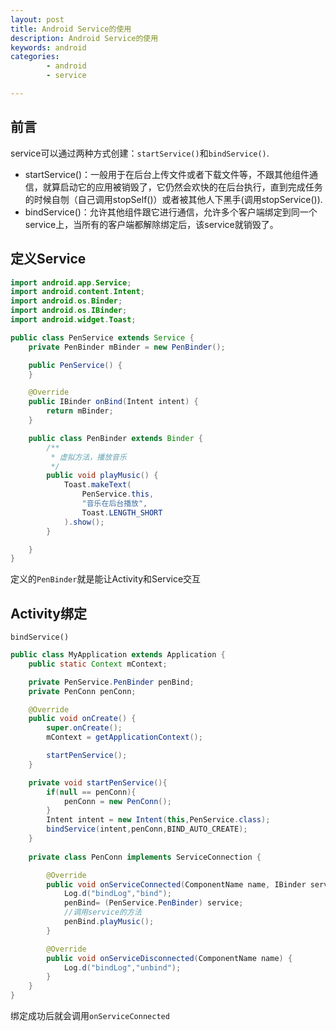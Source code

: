```yaml
---
layout: post
title: Android Service的使用
description: Android Service的使用
keywords: android
categories: 
        - android
        - service

---
```




## 前言

service可以通过两种方式创建：`startService()`和`bindService()`.

+ startService()：一般用于在后台上传文件或者下载文件等，不跟其他组件通信，就算启动它的应用被销毁了，它仍然会欢快的在后台执行，直到完成任务的时候自刎（自己调用stopSelf()）或者被其他人下黑手(调用stopService()).
+ bindService()：允许其他组件跟它进行通信，允许多个客户端绑定到同一个service上，当所有的客户端都解除绑定后，该service就销毁了。

## 定义Service



```java
import android.app.Service;
import android.content.Intent;
import android.os.Binder;
import android.os.IBinder;
import android.widget.Toast;

public class PenService extends Service {
    private PenBinder mBinder = new PenBinder();

    public PenService() {
    }

    @Override
    public IBinder onBind(Intent intent) {
        return mBinder;
    }

    public class PenBinder extends Binder {
        /**
         * 虚拟方法，播放音乐
         */
        public void playMusic() {
            Toast.makeText(
                PenService.this,
                "音乐在后台播放",
                Toast.LENGTH_SHORT
            ).show();
        }

    }
}
```

定义的`PenBinder`就是能让Activity和Service交互

## Activity绑定

`bindService()`

```java
public class MyApplication extends Application {
    public static Context mContext;

    private PenService.PenBinder penBind;
    private PenConn penConn;

    @Override
    public void onCreate() {
        super.onCreate();
        mContext = getApplicationContext();

        startPenService();
    }

    private void startPenService(){
        if(null == penConn){
            penConn = new PenConn();
        }
        Intent intent = new Intent(this,PenService.class);
        bindService(intent,penConn,BIND_AUTO_CREATE);
    }
    
    private class PenConn implements ServiceConnection {

        @Override
        public void onServiceConnected(ComponentName name, IBinder service) {
            Log.d("bindLog","bind");
            penBind= (PenService.PenBinder) service;
            //调用service的方法
            penBind.playMusic();
        }

        @Override
        public void onServiceDisconnected(ComponentName name) {
            Log.d("bindLog","unbind");
        }
    }
}
```

绑定成功后就会调用`onServiceConnected`